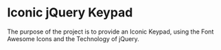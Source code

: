 # Iconic jQuery Keypad

The purpose of the project is to provide an Iconic Keypad, using the Font Awesome Icons and the Technology of jQuery.

